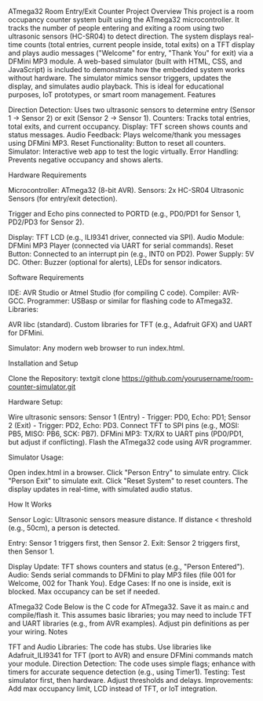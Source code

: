 ATmega32 Room Entry/Exit Counter Project
Overview
This project is a room occupancy counter system built using the ATmega32 microcontroller. It tracks the number of people entering and exiting a room using two ultrasonic sensors (HC-SR04) to detect direction. The system displays real-time counts (total entries, current people inside, total exits) on a TFT display and plays audio messages ("Welcome" for entry, "Thank You" for exit) via a DFMini MP3 module.
A web-based simulator (built with HTML, CSS, and JavaScript) is included to demonstrate how the embedded system works without hardware. The simulator mimics sensor triggers, updates the display, and simulates audio playback.
This is ideal for educational purposes, IoT prototypes, or smart room management.
Features

Direction Detection: Uses two ultrasonic sensors to determine entry (Sensor 1 → Sensor 2) or exit (Sensor 2 → Sensor 1).
Counters: Tracks total entries, total exits, and current occupancy.
Display: TFT screen shows counts and status messages.
Audio Feedback: Plays welcome/thank you messages using DFMini MP3.
Reset Functionality: Button to reset all counters.
Simulator: Interactive web app to test the logic virtually.
Error Handling: Prevents negative occupancy and shows alerts.

Hardware Requirements

Microcontroller: ATmega32 (8-bit AVR).
Sensors: 2x HC-SR04 Ultrasonic Sensors (for entry/exit detection).

Trigger and Echo pins connected to PORTD (e.g., PD0/PD1 for Sensor 1, PD2/PD3 for Sensor 2).


Display: TFT LCD (e.g., ILI9341 driver, connected via SPI).
Audio Module: DFMini MP3 Player (connected via UART for serial commands).
Reset Button: Connected to an interrupt pin (e.g., INT0 on PD2).
Power Supply: 5V DC.
Other: Buzzer (optional for alerts), LEDs for sensor indicators.

Software Requirements

IDE: AVR Studio or Atmel Studio (for compiling C code).
Compiler: AVR-GCC.
Programmer: USBasp or similar for flashing code to ATmega32.
Libraries:

AVR libc (standard).
Custom libraries for TFT (e.g., Adafruit GFX) and UART for DFMini.


Simulator: Any modern web browser to run index.html.

Installation and Setup

Clone the Repository:
textgit clone https://github.com/yourusername/room-counter-simulator.git

Hardware Setup:

Wire ultrasonic sensors: Sensor 1 (Entry) - Trigger: PD0, Echo: PD1; Sensor 2 (Exit) - Trigger: PD2, Echo: PD3.
Connect TFT to SPI pins (e.g., MOSI: PB5, MISO: PB6, SCK: PB7).
DFMini MP3: TX/RX to UART pins (PD0/PD1, but adjust if conflicting).
Flash the ATmega32 code using AVR programmer.


Simulator Usage:

Open index.html in a browser.
Click "Person Entry" to simulate entry.
Click "Person Exit" to simulate exit.
Click "Reset System" to reset counters.
The display updates in real-time, with simulated audio status.



How It Works

Sensor Logic: Ultrasonic sensors measure distance. If distance < threshold (e.g., 50cm), a person is detected.

Entry: Sensor 1 triggers first, then Sensor 2.
Exit: Sensor 2 triggers first, then Sensor 1.


Display Update: TFT shows counters and status (e.g., "Person Entered").
Audio: Sends serial commands to DFMini to play MP3 files (file 001 for Welcome, 002 for Thank You).
Edge Cases: If no one is inside, exit is blocked. Max occupancy can be set if needed.

ATmega32 Code
Below is the C code for ATmega32. Save it as main.c and compile/flash it. This assumes basic libraries; you may need to include TFT and UART libraries (e.g., from AVR examples). Adjust pin definitions as per your wiring.
Notes

TFT and Audio Libraries: The code has stubs. Use libraries like Adafruit_ILI9341 for TFT (port to AVR) and ensure DFMini commands match your module.
Direction Detection: The code uses simple flags; enhance with timers for accurate sequence detection (e.g., using Timer1).
Testing: Test simulator first, then hardware. Adjust thresholds and delays.
Improvements: Add max occupancy limit, LCD instead of TFT, or IoT integration.
